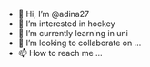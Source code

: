 - 👋 Hi, I’m @adina27
- 👀 I’m interested in hockey
- 🌱 I’m currently learning  in uni
- 💞️ I’m looking to collaborate on ...
- 📫 How to reach me ...

<!---
adina27/adina27 is a ✨ special ✨ repository because its `README.md` (this file) appears on your GitHub profile.
You can click the Preview link to take a look at your changes.
--->
